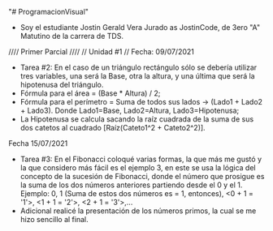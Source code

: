 "# ProgramacionVisual" 
- Soy el estudiante Jostin Gerald Vera Jurado as JostinCode, de 3ero "A" Matutino de la carrera de TDS.

//// Primer Parcial ////
// Unidad #1 //
Fecha: 09/07/2021
- Tarea #2: En el caso de un triángulo rectángulo sólo se debería utilizar tres variables, 
una será la Base, otra la altura, y una última que será la hipotenusa del triángulo.
- Fórmula para el área = (Base * Altura) / 2;
- Fórmula para el perímetro = Suma de todos sus lados -> (Lado1 + Lado2 + Lado3). Donde Lado1=Base, Lado2=Altura, Lado3=Hipotenusa;
- La Hipotenusa se calcula sacando la raíz cuadrada de la suma de sus dos catetos al cuadrado [Raíz(Cateto1^2 + Cateto2^2)].

Fecha 15/07/2021
- Tarea #3: En el Fibonacci coloqué varias formas, la que más me gustó y la que considero más fácil es el ejemplo 3,
en este se usa la lógica del concepto de la sucesión de Fibonacci, donde el número que prosigue es la suma de los dos números anteriores
partiendo desde el 0 y el 1. Ejemplo: 0, 1 (Suma de estos dos números es = 1, entonces), <0 + 1 = '1'>, <1 + 1 = '2'>, <2 + 1 = '3'>,...
- Adicional realicé la presentación de los números primos, la cual se me hizo sencillo al final.